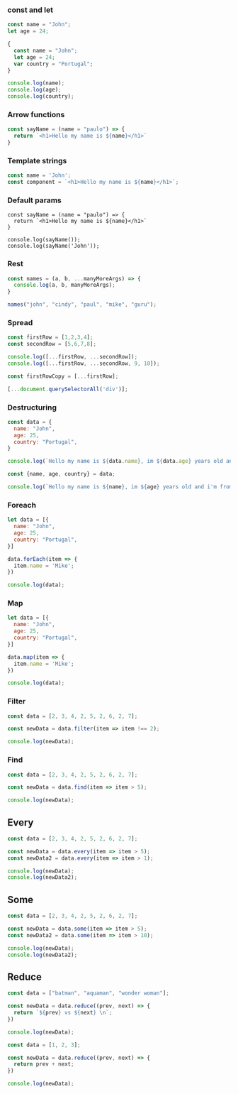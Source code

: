 ### const and let

```javascript
const name = "John";
let age = 24;
```

```javascript
{
  const name = "John";
  let age = 24;
  var country = "Portugal";
}

console.log(name);
console.log(age);
console.log(country);
```

### Arrow functions
```javascript
const sayName = (name = "paulo") => {
  return `<h1>Hello my name is ${name}</h1>`
}

```
### Template strings
```javascript
const name = 'John';
const component = `<h1>Hello my name is ${name}</h1>`;
```
### Default params
```
const sayName = (name = "paulo") => {
  return `<h1>Hello my name is ${name}</h1>`
}

console.log(sayName());
console.log(sayName('John'));

```
### Rest
```javascript
const names = (a, b, ...manyMoreArgs) => {
  console.log(a, b, manyMoreArgs); 
}

names("john", "cindy", "paul", "mike", "guru");

```
### Spread

```javascript
const firstRow = [1,2,3,4];
const secondRow = [5,6,7,8];

console.log([...firstRow, ...secondRow]);
console.log([...firstRow, ...secondRow, 9, 10]);

const firstRowCopy = [...firstRow];

[...document.querySelectorAll('div')];
```
###  Destructuring
```javascript
const data = {
  name: "John",
  age: 25,
  country: "Portugal",
}

console.log(`Hello my name is ${data.name}, im ${data.age} years old and i'm from ${data.country}`);

const {name, age, country} = data;

console.log(`Hello my name is ${name}, im ${age} years old and i'm from ${country}`);

```
### Foreach
```javascript
let data = [{
  name: "John",
  age: 25,
  country: "Portugal",
}]

data.forEach(item => {
  item.name = 'Mike';
})

console.log(data);

```
### Map
```javascript
let data = [{
  name: "John",
  age: 25,
  country: "Portugal",
}]

data.map(item => {
  item.name = 'Mike';
})

console.log(data);
```

### Filter
```javascript
const data = [2, 3, 4, 2, 5, 2, 6, 2, 7];

const newData = data.filter(item => item !== 2);

console.log(newData);
```

### Find

```javascript
const data = [2, 3, 4, 2, 5, 2, 6, 2, 7];

const newData = data.find(item => item > 5);

console.log(newData);
```

## Every 
```javascript
const data = [2, 3, 4, 2, 5, 2, 6, 2, 7];

const newData = data.every(item => item > 5);
const newData2 = data.every(item => item > 1);

console.log(newData);
console.log(newData2);

```

## Some
```javascript
const data = [2, 3, 4, 2, 5, 2, 6, 2, 7];

const newData = data.some(item => item > 5);
const newData2 = data.some(item => item > 10);

console.log(newData);
console.log(newData2);

```

## Reduce
```javascript
const data = ["batman", "aquaman", "wonder woman"];

const newData = data.reduce((prev, next) => {
  return `${prev} vs ${next} \n`;
})

console.log(newData);

const data = [1, 2, 3];

const newData = data.reduce((prev, next) => {
  return prev + next;
})

console.log(newData);

```
